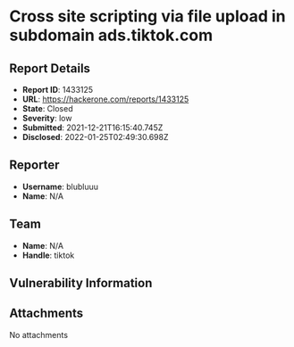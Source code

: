 # Cross site scripting via file upload in subdomain ads.tiktok.com

## Report Details
- **Report ID**: 1433125
- **URL**: https://hackerone.com/reports/1433125
- **State**: Closed
- **Severity**: low
- **Submitted**: 2021-12-21T16:15:40.745Z
- **Disclosed**: 2022-01-25T02:49:30.698Z

## Reporter
- **Username**: blubluuu
- **Name**: N/A

## Team
- **Name**: N/A
- **Handle**: tiktok

## Vulnerability Information


## Attachments
No attachments
